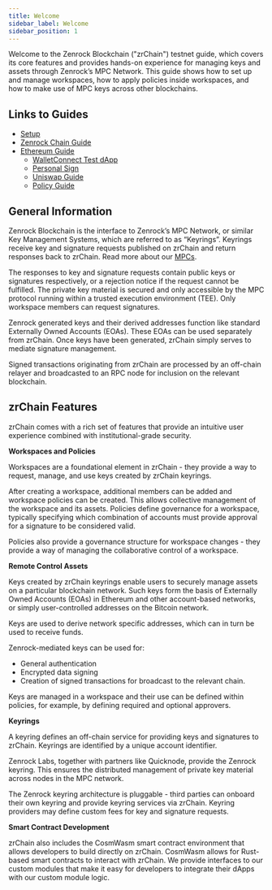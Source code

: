 ```yaml
---
title: Welcome 
sidebar_label: Welcome
sidebar_position: 1
---
```


Welcome to the Zenrock Blockchain ("zrChain") testnet guide, which covers its core features and provides hands-on experience for managing keys and assets through Zenrock’s MPC Network. This guide shows how to set up and manage workspaces, how to apply policies inside workspaces, and how to make use of MPC keys across other blockchains.

## Links to Guides

- [Setup](setup.md)
- [Zenrock Chain Guide](zenrock-guide.md)
- [Ethereum Guide](explore-ethereum/_category_.json)
    - [WalletConnect Test dApp](explore-ethereum/walletConnect.md)
    - [Personal Sign](explore-ethereum/personal-sign.md)
    - [Uniswap Guide](explore-ethereum/uniswap.md)
    - [Policy Guide](explore-ethereum/policy-swap.md)

## General Information

Zenrock Blockchain is the interface to Zenrock’s MPC Network, or similar Key Management Systems, which are referred to as “Keyrings”. Keyrings receive key and signature requests published on zrChain and return responses back to zrChain. Read more about our [MPCs](../../mpc.md).

The responses to key and signature requests contain public keys or signatures respectively, or a rejection notice if the request cannot be fulfilled. The private key material is secured and only accessible by the MPC protocol running within a trusted execution environment (TEE). Only workspace members can request signatures. 

Zenrock generated keys and their derived addresses function like standard Externally Owned Accounts (EOAs). These EOAs can be used separately from zrChain. Once keys have been generated, zrChain simply serves to mediate signature management.

Signed transactions originating from zrChain are processed by an off-chain relayer and broadcasted to an RPC node for inclusion on the relevant blockchain.

## zrChain Features

zrChain comes with a rich set of features that provide an intuitive user experience combined with institutional-grade security.

**Workspaces and Policies**

Workspaces are a foundational element in zrChain - they provide a way to request, manage, and use keys created by zrChain keyrings.

After creating a workspace, additional members can be added and workspace policies can be created. This allows collective management of the workspace and its assets. Policies define governance for a workspace, typically specifying which combination of accounts must provide approval for a signature to be considered valid.

Policies also provide a governance structure for workspace changes - they provide a way of managing the collaborative control of a workspace.

**Remote Control Assets**

Keys created by zrChain keyrings enable users to securely manage assets on a particular blockchain network. Such keys form the basis of Externally Owned Accounts (EOAs) in Ethereum and other account-based networks, or simply user-controlled addresses on the Bitcoin network.

Keys are used to derive network specific addresses, which can in turn be used to receive funds.

Zenrock-mediated keys can be used for:

- General authentication
- Encrypted data signing
- Creation of signed transactions for broadcast to the relevant chain.

Keys are managed in a workspace and their use can be defined within policies, for example, by defining required and optional approvers.

**Keyrings**

A keyring defines an off-chain service for providing keys and signatures to zrChain. Keyrings are identified by a unique account identifier.

Zenrock Labs, together with partners like Quicknode, provide the Zenrock keyring. This ensures the distributed management of private key material across nodes in the MPC network.

The Zenrock keyring architecture is pluggable - third parties can onboard their own keyring and provide keyring services via zrChain. Keyring providers may define custom fees for key and signature requests.

**Smart Contract Development**

zrChain also includes the CosmWasm smart contract environment that allows developers to build directly on zrChain. CosmWasm allows for Rust-based smart contracts to interact with zrChain. We provide interfaces to our custom modules that make it easy for developers to integrate their dApps with our custom module logic.
